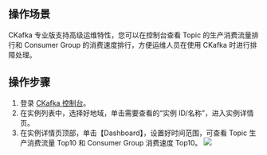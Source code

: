 ## 操作场景

CKafka 专业版支持高级运维特性，您可以在控制台查看 Topic 的生产消费流量排行和 Consumer Group 的消费速度排行，方便运维人员在使用 CKafka 时进行排障处理。


## 操作步骤

1. 登录 [CKafka 控制台](https://console.cloud.tencent.com/ckafka)。
2. 在实例列表中，选择好地域，单击需要查看的“实例 ID/名称”，进入实例详情页。
3. 在实例详情页顶部，单击【Dashboard】，设置好时间范围，可查看 Topic 生产消费流量 Top10 和 Consumer Group 消费速度 Top10。
	    ![](https://main.qcloudimg.com/raw/a69c0073fbf5e12817dca7401f93300e.png)

